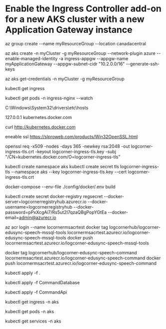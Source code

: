 # Enable the Ingress Controller add-on for a new AKS cluster with a new Application Gateway instance
az group create --name myResourceGroup --location canadacentral

az aks create -n myCluster -g myResourceGroup --network-plugin azure --enable-managed-identity -a ingress-appgw --appgw-name myApplicationGateway --appgw-subnet-cidr "10.2.0.0/16" --generate-ssh-keys

az aks get-credentials -n myCluster -g myResourceGroup

kubectl get ingress

kubectl get pods -n ingress-nginx --watch

C:\Windows\System32\drivers\etc\hosts

127.0.0.1 kubernetes.docker.com

curl http://kubernetes.docker.com


eneable ssl
https://slproweb.com/products/Win32OpenSSL.html


openssl req -x509 -nodes -days 365 -newkey rsa:2048 -out logcorner-ingress-tls.crt -keyout logcorner-ingress-tls.key -subj "/CN=kubernetes.docker.com/O=logcorner-ingress-tls"

kubectl create namespace aks
kubectl create secret tls logcorner-ingress-tls --namespace aks --key logcorner-ingress-tls.key --cert logcorner-ingress-tls.crt



docker-compose --env-file ./config/docker/.env build

kubectl create secret docker-registry regsecret --docker-server=logcornerregistryhub.azurecr.io --docker-username=logcornerregistryhub  --docker-password=pPxXcgAi7/Rs5ut2I7qzaQBgPopYGtEa  --docker-email=admin@azurecr.io  

az acr login --name locornermsacrtest
docker tag logcornerhub/logcorner-edusync-speech-mssql-tools locornermsacrtest.azurecr.io/logcorner-edusync-speech-mssql-tools
docker push locornermsacrtest.azurecr.io/logcorner-edusync-speech-mssql-tools

docker tag logcornerhub/logcorner-edusync-speech-command locornermsacrtest.azurecr.io/logcorner-edusync-speech-command
docker push locornermsacrtest.azurecr.io/logcorner-edusync-speech-command


kubectl apply -f .

kubectl apply -f CommandDatabase

kubectl apply -f CommandApi

kubectl get ingress -n aks

kubectl get pods -n aks

kubectl get services -n aks
